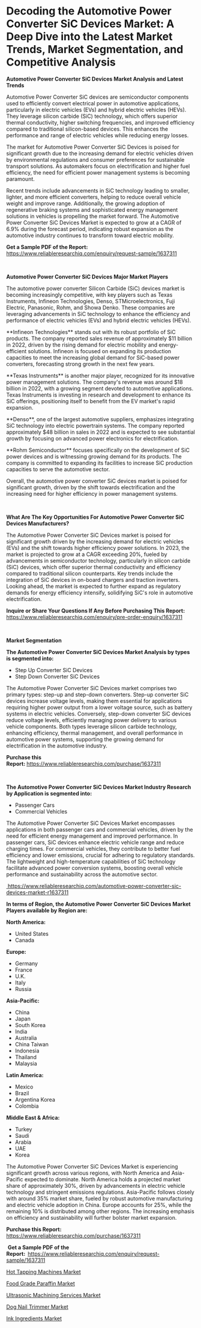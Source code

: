 <p><h1>Decoding the Automotive Power Converter SiC Devices Market: A Deep Dive into the Latest Market Trends, Market Segmentation, and Competitive Analysis</h1></p><p><strong>Automotive Power Converter SiC Devices Market Analysis and Latest Trends</strong></p>
<p><p>Automotive Power Converter SiC devices are semiconductor components used to efficiently convert electrical power in automotive applications, particularly in electric vehicles (EVs) and hybrid electric vehicles (HEVs). They leverage silicon carbide (SiC) technology, which offers superior thermal conductivity, higher switching frequencies, and improved efficiency compared to traditional silicon-based devices. This enhances the performance and range of electric vehicles while reducing energy losses.</p><p>The market for Automotive Power Converter SiC Devices is poised for significant growth due to the increasing demand for electric vehicles driven by environmental regulations and consumer preferences for sustainable transport solutions. As automakers focus on electrification and higher fuel efficiency, the need for efficient power management systems is becoming paramount. </p><p>Recent trends include advancements in SiC technology leading to smaller, lighter, and more efficient converters, helping to reduce overall vehicle weight and improve range. Additionally, the growing adoption of regenerative braking systems and sophisticated energy management solutions in vehicles is propelling the market forward. The Automotive Power Converter SiC Devices Market is expected to grow at a CAGR of 6.9% during the forecast period, indicating robust expansion as the automotive industry continues to transform toward electric mobility.</p></p>
<p><strong>Get a Sample PDF of the Report:&nbsp;</strong> <a href="https://www.reliableresearchiq.com/enquiry/request-sample/1637311">https://www.reliableresearchiq.com/enquiry/request-sample/1637311</a></p>
<p>&nbsp;</p>
<p><strong>Automotive Power Converter SiC Devices Major Market Players</strong></p>
<p><p>The automotive power converter Silicon Carbide (SiC) devices market is becoming increasingly competitive, with key players such as Texas Instruments, Infineon Technologies, Denso, STMicroelectronics, Fuji Electric, Panasonic, Rohm, and Showa Denko. These companies are leveraging advancements in SiC technology to enhance the efficiency and performance of electric vehicles (EVs) and hybrid electric vehicles (HEVs).</p><p>**Infineon Technologies** stands out with its robust portfolio of SiC products. The company reported sales revenue of approximately $11 billion in 2022, driven by the rising demand for electric mobility and energy-efficient solutions. Infineon is focused on expanding its production capacities to meet the increasing global demand for SiC-based power converters, forecasting strong growth in the next few years.</p><p>**Texas Instruments** is another major player, recognized for its innovative power management solutions. The company's revenue was around $18 billion in 2022, with a growing segment devoted to automotive applications. Texas Instruments is investing in research and development to enhance its SiC offerings, positioning itself to benefit from the EV market's rapid expansion.</p><p>**Denso**, one of the largest automotive suppliers, emphasizes integrating SiC technology into electric powertrain systems. The company reported approximately $48 billion in sales in 2022 and is expected to see substantial growth by focusing on advanced power electronics for electrification.</p><p>**Rohm Semiconductor** focuses specifically on the development of SiC power devices and is witnessing growing demand for its products. The company is committed to expanding its facilities to increase SiC production capacities to serve the automotive sector.</p><p>Overall, the automotive power converter SiC devices market is poised for significant growth, driven by the shift towards electrification and the increasing need for higher efficiency in power management systems.</p></p>
<p>&nbsp;</p>
<p><strong>What Are The Key Opportunities For Automotive Power Converter SiC Devices Manufacturers?</strong></p>
<p><p>The Automotive Power Converter SiC Devices market is poised for significant growth driven by the increasing demand for electric vehicles (EVs) and the shift towards higher efficiency power solutions. In 2023, the market is projected to grow at a CAGR exceeding 20%, fueled by advancements in semiconductor technology, particularly in silicon carbide (SiC) devices, which offer superior thermal conductivity and efficiency compared to traditional silicon counterparts. Key trends include the integration of SiC devices in on-board chargers and traction inverters. Looking ahead, the market is expected to further expand as regulatory demands for energy efficiency intensify, solidifying SiC's role in automotive electrification.</p></p>
<p><strong>Inquire or Share Your Questions If Any Before Purchasing This Report:</strong> <a href="https://www.reliableresearchiq.com/enquiry/pre-order-enquiry/1637311">https://www.reliableresearchiq.com/enquiry/pre-order-enquiry/1637311</a></p>
<p>&nbsp;</p>
<p><strong>Market Segmentation</strong></p>
<p><strong>The Automotive Power Converter SiC Devices Market Analysis by types is segmented into:</strong></p>
<p><ul><li>Step Up Converter SiC Devices</li><li>Step Down Converter SiC Devices</li></ul></p>
<p><p>The Automotive Power Converter SiC Devices market comprises two primary types: step-up and step-down converters. Step-up converter SiC devices increase voltage levels, making them essential for applications requiring higher power output from a lower voltage source, such as battery systems in electric vehicles. Conversely, step-down converter SiC devices reduce voltage levels, efficiently managing power delivery to various vehicle components. Both types leverage silicon carbide technology, enhancing efficiency, thermal management, and overall performance in automotive power systems, supporting the growing demand for electrification in the automotive industry.</p></p>
<p><strong>Purchase this Report:&nbsp;</strong><a href="https://www.reliableresearchiq.com/purchase/1637311">https://www.reliableresearchiq.com/purchase/1637311</a></p>
<p>&nbsp;</p>
<p><strong>The Automotive Power Converter SiC Devices Market Industry Research by Application is segmented into:</strong></p>
<p><ul><li>Passenger Cars</li><li>Commercial Vehicles</li></ul></p>
<p><p>The Automotive Power Converter SiC Devices Market encompasses applications in both passenger cars and commercial vehicles, driven by the need for efficient energy management and improved performance. In passenger cars, SiC devices enhance electric vehicle range and reduce charging times. For commercial vehicles, they contribute to better fuel efficiency and lower emissions, crucial for adhering to regulatory standards. The lightweight and high-temperature capabilities of SiC technology facilitate advanced power conversion systems, boosting overall vehicle performance and sustainability across the automotive sector.</p></p>
<p><a href="https://www.reliableresearchiq.com/automotive-power-converter-sic-devices-market-r1637311">&nbsp;https://www.reliableresearchiq.com/automotive-power-converter-sic-devices-market-r1637311</a></p>
<p><strong>In terms of Region, the Automotive Power Converter SiC Devices Market Players available by Region are:</strong></p>
<p>
    <p> <strong> North America: </strong>
        <ul>
            <li>United States</li>
            <li>Canada</li>
        </ul>
        </p> 
    <p> <strong> Europe: </strong>
        <ul>
            <li>Germany</li>
            <li>France</li>
            <li>U.K.</li>
            <li>Italy</li>
            <li>Russia</li>
        </ul>
        </p> 
    <p> <strong> Asia-Pacific: </strong>
        <ul>
            <li>China</li>
            <li>Japan</li>
            <li>South Korea</li>
            <li>India</li>
            <li>Australia</li>
            <li>China Taiwan</li>
            <li>Indonesia</li>
            <li>Thailand</li>
            <li>Malaysia</li>
        </ul>
        </p> 
    <p> <strong> Latin America: </strong>
        <ul>
            <li>Mexico</li>
            <li>Brazil</li>
            <li>Argentina Korea</li>
            <li>Colombia</li>
        </ul>
        </p> 
    <p> <strong> Middle East & Africa: </strong>
        <ul>
            <li>Turkey</li>
            <li>Saudi</li>
            <li>Arabia</li>
            <li>UAE</li>
            <li>Korea</li>
        </ul>
    </p>
    </p>
<p><p>The Automotive Power Converter SiC Devices Market is experiencing significant growth across various regions, with North America and Asia-Pacific expected to dominate. North America holds a projected market share of approximately 30%, driven by advancements in electric vehicle technology and stringent emissions regulations. Asia-Pacific follows closely with around 35% market share, fueled by robust automotive manufacturing and electric vehicle adoption in China. Europe accounts for 25%, while the remaining 10% is distributed among other regions. The increasing emphasis on efficiency and sustainability will further bolster market expansion.</p></p>
<p><strong>Purchase this Report: </strong><a href="https://www.reliableresearchiq.com/purchase/1637311">https://www.reliableresearchiq.com/purchase/1637311</a></p>
<p>&nbsp;<strong>Get a Sample PDF of the Report:&nbsp;&nbsp;</strong><a href="https://www.reliableresearchiq.com/enquiry/request-sample/1637311">https://www.reliableresearchiq.com/enquiry/request-sample/1637311</a></p>
<p><strong></strong></p>
<p><p><a href="https://www.linkedin.com/pulse/emerging-trends-hot-tapping-machines-market-global-outlook-dfqqf?trackingId=3DpDvRhgS3KeqjXfXm8FjQ%3D%3D">Hot Tapping Machines Market</a></p><p><a href="https://medium.com/@kandrakodamadbg/food-grade-paraffin-market-share-size-trends-industry-analysis-report-by-type-by-end-use-3a67d3979544?postPublishedType=repub">Food Grade Paraffin Market</a></p><p><a href="https://www.linkedin.com/pulse/future-ultrasonic-machining-services-market-global-forecast-trends-bqrle">Ultrasonic Machining Services Market</a></p><p><a href="https://issuu.com/reportprime-2/docs/dog-nail-trimmer-market-size-2030.p_d4b6b57c6df986">Dog Nail Trimmer Market</a></p><p><a href="https://medium.com/@kandrakodamadbg/ink-ingredients-market-outlook-complete-industry-analysis-2024-to-2031-84e75ddb63ce">Ink Ingredients Market</a></p></p>